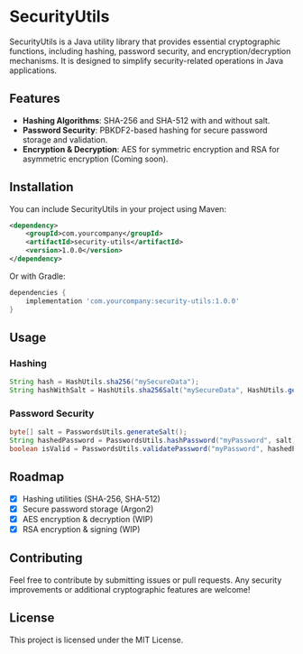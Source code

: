 # SecurityUtils

SecurityUtils is a Java utility library that provides essential cryptographic functions, including hashing, password security, and encryption/decryption mechanisms. It is designed to simplify security-related operations in Java applications.

## Features
- **Hashing Algorithms**: SHA-256 and SHA-512 with and without salt.
- **Password Security**: PBKDF2-based hashing for secure password storage and validation.
- **Encryption & Decryption**: AES for symmetric encryption and RSA for asymmetric encryption (Coming soon).

## Installation

You can include SecurityUtils in your project using Maven:

```xml
<dependency>
    <groupId>com.yourcompany</groupId>
    <artifactId>security-utils</artifactId>
    <version>1.0.0</version>
</dependency>
```

Or with Gradle:

```gradle
dependencies {
    implementation 'com.yourcompany:security-utils:1.0.0'
}
```

## Usage

### Hashing
```java
String hash = HashUtils.sha256("mySecureData");
String hashWithSalt = HashUtils.sha256Salt("mySecureData", HashUtils.getSalt());
```

### Password Security
```java
byte[] salt = PasswordsUtils.generateSalt();
String hashedPassword = PasswordsUtils.hashPassword("myPassword", salt);
boolean isValid = PasswordsUtils.validatePassword("myPassword", hashedPassword);
```

## Roadmap
- [x] Hashing utilities (SHA-256, SHA-512)
- [x] Secure password storage (Argon2)
- [x] AES encryption & decryption (WIP)
- [x] RSA encryption & signing (WIP)

## Contributing
Feel free to contribute by submitting issues or pull requests. Any security improvements or additional cryptographic features are welcome!

## License
This project is licensed under the MIT License.

